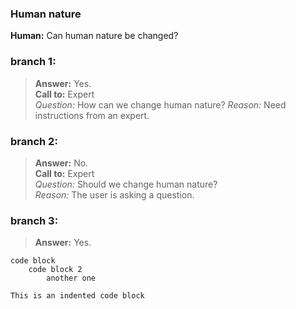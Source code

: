 ### Human nature
**Human:** Can human nature be changed?
### branch 1:
>**Answer:** Yes.<br>
>**Call to:** Expert<br>
    _Question:_ How can we change human nature?
    _Reason:_ Need instructions from an expert.<br>
### branch 2:
>**Answer:** No.<br>
>**Call to:** Expert<br>
>_Question:_ Should we change human nature?<br>
>_Reason:_ The user is asking a question.<br>
### branch 3:
>**Answer:** Yes.<br>
```
code block
    code block 2
        another one
```
    This is an indented code block
